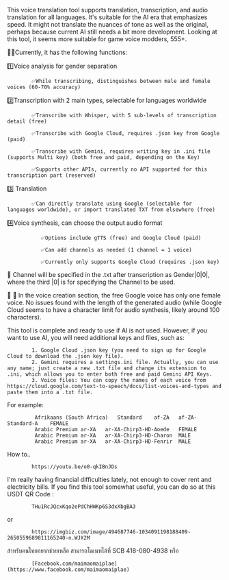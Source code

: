 This voice translation tool supports translation, transcription, and audio translation for all languages. It's suitable for the AI era that emphasizes speed. It might not translate the nuances of tone as well as the original, perhaps because current AI still needs a bit more development. Looking at this tool, it seems more suitable for game voice modders, 555+.

🚴‍♂️Currently, it has the following functions:

1️⃣Voice analysis for gender separation

            ✅While transcribing, distinguishes between male and female voices (60-70% accuracy)

2️⃣Transcription with 2 main types, selectable for languages worldwide

            ✅Transcribe with Whisper, with 5 sub-levels of transcription detail (free)
            
            ✅Transcribe with Google Cloud, requires .json key from Google (paid)
            
            ✅Transcribe with Gemini, requires writing key in .ini file (supports Multi key) (both free and paid, depending on the Key)
            
            ✅Supports other APIs, currently no API supported for this transcription part (reserved)

3️⃣ Translation

            ✅Can directly translate using Google (selectable for languages worldwide), or import translated TXT from elsewhere (free)

4️⃣Voice synthesis, can choose the output audio format

               ✅Options include gTTS (free) and Google Cloud (paid)

               ✅Can add channels as needed (1 channel = 1 voice)

               ✅Currently only supports Google Cloud (requires .json key)

📌 Channel will be specified in the .txt after transcription as Gender|0|0|, where the third |0| is for specifying the Channel to be used.

📌 📌 In the voice creation section, the free Google voice has only one female voice. No issues found with the length of the generated audio (while Google Cloud seems to have a character limit for audio synthesis, likely around 100 characters).

This tool is complete and ready to use if AI is not used. However, if you want to use AI, you will need additional keys and files, such as:

            1. Google Cloud .json key (you need to sign up for Google Cloud to download the .json key file).
            2. Gemini requires a settings.ini file. Actually, you can use any name; just create a new .txt file and change its extension to .ini, which allows you to enter both free and paid Gemini API Keys.
            3. Voice files: You can copy the names of each voice from https://cloud.google.com/text-to-speech/docs/list-voices-and-types and paste them into a .txt file.

For example:

             Afrikaans (South Africa)	Standard	af-ZA	af-ZA-Standard-A	FEMALE
             Arabic	Premium	ar-XA	ar-XA-Chirp3-HD-Aoede	FEMALE
             Arabic	Premium	ar-XA	ar-XA-Chirp3-HD-Charon	MALE
             Arabic	Premium	ar-XA	ar-XA-Chirp3-HD-Fenrir	MALE
 

How to..

            https://youtu.be/o0-qkIBnJDs


I'm really having financial difficulties lately, not enough to cover rent and electricity bills.
If you find this tool somewhat useful, you can do so at this USDT QR Code : 

            THu1RcJQcxKqo2ePdChHWKp6S3dxXbgBA3

or 

            https://imgbiz.com/image/494687746-1034091198188409-2650559689811165240-n.WJX2M 

สำหรับคนไทยอยากช่วยเหลือ สามารถโดเนทได้ที่ SCB 418-080-4938 หรือ 
            
            [Facebook.com/maimaomaiplae](https://www.facebook.com/maimaomaiplae)
